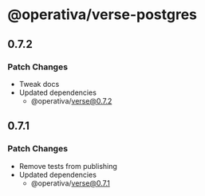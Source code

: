 # @operativa/verse-postgres

## 0.7.2

### Patch Changes

- Tweak docs
- Updated dependencies
  - @operativa/verse@0.7.2

## 0.7.1

### Patch Changes

- Remove tests from publishing
- Updated dependencies
  - @operativa/verse@0.7.1
